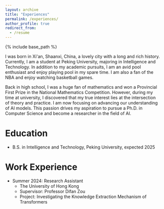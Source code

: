 ```yaml
---
layout: archive
title: "Experiences"
permalink: /experiences/
author_profile: true
redirect_from:
  - /resume
---
```


{% include base_path %}

I was born in Xi'an, Shaanxi, China, a lovely city with a long and rich history. Currently, I am a student at Peking University, majoring in Intelligence and Technology. In addition to my academic pursuits, I am an avid pool enthusiast and enjoy playing pool in my spare time. I am also a fan of the NBA and enjoy watching basketball games.

Back in high school, I was a huge fan of mathematics and won a Provincial First Prize in the National Mathematics Competition. However, during my time at university, I discovered that my true interest lies at the intersection of theory and practice. I am now focusing on advancing our understanding of AI models. This passion drives my aspiration to pursue a Ph.D. in Computer Science and become a researcher in the field of AI.

Education
======
* B.S. in Intelligence and Technology, Peking University, expected 2025

Work Experience
======
* Summer 2024: Research Assistant
  * The University of Hong Kong
  * Supervisor: Professor Difan Zou
  * Project: Investigating the Knowledge Extraction Mechanism of Transformers